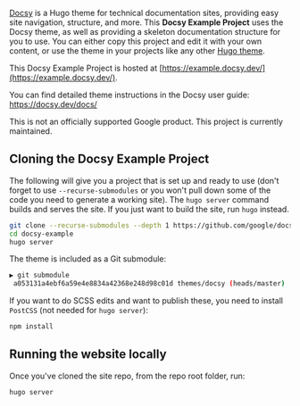 [Docsy](https://github.com/google/docsy) is a Hugo theme for technical documentation sites, providing easy site navigation, structure, and more. This **Docsy Example Project** uses the Docsy theme, as well as providing a skeleton documentation structure for you to use. You can either copy this project and edit it with your own content, or use the theme in your projects like any other [Hugo theme](https://gohugo.io/themes/installing-and-using-themes/).

This Docsy Example Project is hosted at [https://example.docsy.dev/](https://example.docsy.dev/).

You can find detailed theme instructions in the Docsy user guide: https://docsy.dev/docs/

This is not an officially supported Google product. This project is currently maintained.

## Cloning the Docsy Example Project

The following will give you a project that is set up and ready to use (don't forget to use `--recurse-submodules` or you won't pull down some of the code you need to generate a working site). The `hugo server` command builds and serves the site. If you just want to build the site, run `hugo` instead.

```bash
git clone --recurse-submodules --depth 1 https://github.com/google/docsy-example.git
cd docsy-example
hugo server
```

The theme is included as a Git submodule:

```bash
▶ git submodule
 a053131a4ebf6a59e4e8834a42368e248d98c01d themes/docsy (heads/master)
```

If you want to do SCSS edits and want to publish these, you need to install `PostCSS` (not needed for `hugo server`):

```bash
npm install
```

<!--### Cloning the Example from the Theme Project


```bash
git clone --recurse-submodules --depth 1 https://github.com/docsy.git
cd tech-doc-hugo-theme/exampleSite
HUGO_THEMESDIR="../.." hugo server
```


Note that the Hugo Theme Site requires the `exampleSite` to live in a subfolder of the theme itself. To avoid recursive duplication, the example site is added as a Git subtree:

```bash
git subtree add --prefix exampleSite https://github.com/google/docsy.git  master --squash
```

To pull in changes, see `pull-deps.sh` script in the theme.-->

## Running the website locally

Once you've cloned the site repo, from the repo root folder, run:

```
hugo server
```
